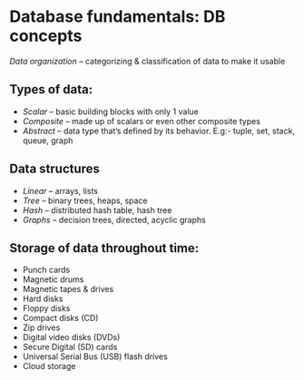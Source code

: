 # Database fundamentals: DB concepts

*Data organization* – categorizing & classification of data to make it usable

## Types of data:
- *Scalar* – basic building blocks with only 1 value
- *Composite* – made up of scalars or even other composite types
- *Abstract* – data type that’s defined by its behavior. E.g:- tuple, set, stack, queue, graph

## Data structures
- *Linear* – arrays, lists
- *Tree* – binary trees, heaps, space
- *Hash* – distributed hash table, hash tree
- *Graphs* – decision trees, directed, acyclic graphs


## Storage of data throughout time:
- Punch cards
- Magnetic drums
- Magnetic tapes & drives
- Hard disks
- Floppy disks
- Compact disks (CD)
- Zip drives
- Digital video disks (DVDs)
- Secure Digital (SD) cards
- Universal Serial Bus (USB) flash drives
- Cloud storage
